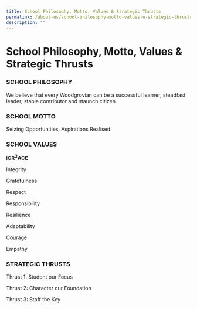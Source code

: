 ```yaml
---
title: School Philosophy, Motto, Values & Strategic Thrusts
permalink: /about-us/school-philosophy-motto-values-n-strategic-thrusts/
description: ""
---
```

# **School Philosophy, Motto, Values & Strategic Thrusts**

### **SCHOOL PHILOSOPHY**

We believe that every Woodgrovian can be a successful learner, steadfast leader, stable contributor and staunch citizen.

### **SCHOOL MOTTO**

Seizing Opportunities, Aspirations Realised

### **SCHOOL VALUES**

<b>iGR<sup>3</sup>ACE</b>  

Integrity

Gratefulness

Respect

Responsibility

Resilience

Adaptability

Courage

Empathy


### **STRATEGIC THRUSTS**

Thrust 1: Student our Focus

Thrust 2: Character our Foundation

Thrust 3: Staff the Key